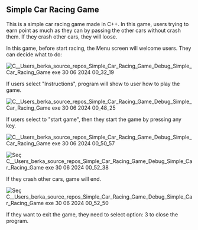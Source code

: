 ## Simple Car Racing Game

This is a simple car racing game made in C++. In this game, users trying to earn point as much as they can by passing the other cars without crash them. If they crash other cars, they will loose.

In this game, before start racing, the Menu screen will welcome users. They can decide what to do:
 
![C__Users_berka_source_repos_Simple_Car_Racing_Game_Debug_Simple_Car_Racing_Game exe 30 06 2024 00_32_19](https://github.com/berkaykaradayi/Simple_Car_Racing_Game/assets/48567842/c2c464a1-2c87-4a6f-8ea6-5d55aa49da81)


 If users select "Instructions", program will show to user how to play the game.
 
 ![C__Users_berka_source_repos_Simple_Car_Racing_Game_Debug_Simple_Car_Racing_Game exe 30 06 2024 00_48_25](https://github.com/berkaykaradayi/Simple_Car_Racing_Game/assets/48567842/8a296de0-e81b-4d61-9002-f79bc0b1ed4e)

 
 If users select to "start game", then they start the game by pressing any key.
 
 ![C__Users_berka_source_repos_Simple_Car_Racing_Game_Debug_Simple_Car_Racing_Game exe 30 06 2024 00_50_57](https://github.com/berkaykaradayi/Simple_Car_Racing_Game/assets/48567842/820bc25e-5f11-4bd4-b32d-b2dd67e35a5d)


![Seç C__Users_berka_source_repos_Simple_Car_Racing_Game_Debug_Simple_Car_Racing_Game exe 30 06 2024 00_52_38](https://github.com/berkaykaradayi/Simple_Car_Racing_Game/assets/48567842/5fc86e92-05eb-4911-bad2-5fe6165b32b7)


If they crash other cars, game will end.

![Seç C__Users_berka_source_repos_Simple_Car_Racing_Game_Debug_Simple_Car_Racing_Game exe 30 06 2024 00_52_50](https://github.com/berkaykaradayi/Simple_Car_Racing_Game/assets/48567842/d4528de2-12a8-41d8-b8cd-38e71d04d7c1)


If they want to exit the game, they need to select option: 3 to close the program.
